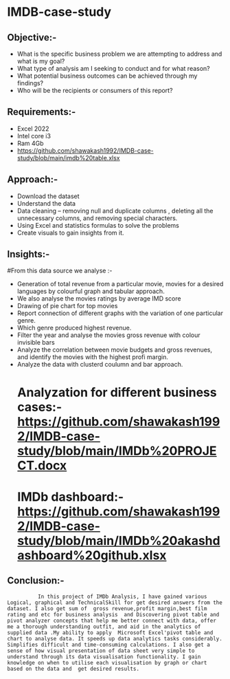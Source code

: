 # **IMDB-case-study**

## Objective:-
* What is the specific business problem we are attempting to address and what is my goal?
* What type of analysis am I seeking to conduct and for what reason?
* What potential business outcomes can be achieved through my findings?
* Who will be the recipients or consumers of this report? 

## Requirements:-
* Excel 2022
* Intel core i3
* Ram 4Gb
* https://github.com/shawakash1992/IMDB-case-study/blob/main/imdb%20table.xlsx

## Approach:-
* Download the dataset
* Understand the data
* Data cleaning – removing null and duplicate columns , deleting all the unnecessary columns, and removing special characters.
* Using Excel and statistics formulas to solve the problems
* Create visuals to gain insights from it.

## Insights:-
#From this data source we analyse :-
* Generation of total revenue from a particular movie, movies for a desired languages by colourful graph and tabular approach.
* We also analyse the movies ratings by average IMD score
* Drawing of pie chart for top movies
* Report connection of different graphs with the variation of one particular genre.
* Which genre produced highest revenue.
* Filter the year and analyse the movies gross revenue with colour invisible bars
* Analyze the correlation between movie budgets and gross revenues, and identify the movies with the highest profi margin.
* Analyze the data with clusterd coulumn and bar approach.
  # Analyzation for different business cases:-  https://github.com/shawakash1992/IMDB-case-study/blob/main/IMDb%20PROJECT.docx
  # IMDb dashboard:-https://github.com/shawakash1992/IMDB-case-study/blob/main/IMDb%20akashdashboard%20github.xlsx

## Conclusion:-  
              In this project of IMDb Analysis, I have gained various Logical, graphical and TechnicalSkill for get desired answers from the dataset. I also get sum of  gross revenue,profit margin,best film rating and etc for business analysis  and Discovering pivot table and pivot analyzer concepts that help me better connect with data, offer me a thorough understanding outfit, and aid in the analytics of supplied data .My ability to apply  Microsoft Excel'pivot table and chart to analyse data. It speeds up data analytics tasks considerably. Simplifies difficult and time-consuming calculations. I also get a sense of how visual presentation of data sheet very simple to understand through its data visualisation functionality. I gain knowledge on when to utilise each visualisation by graph or chart based on the data and  get desired results.
